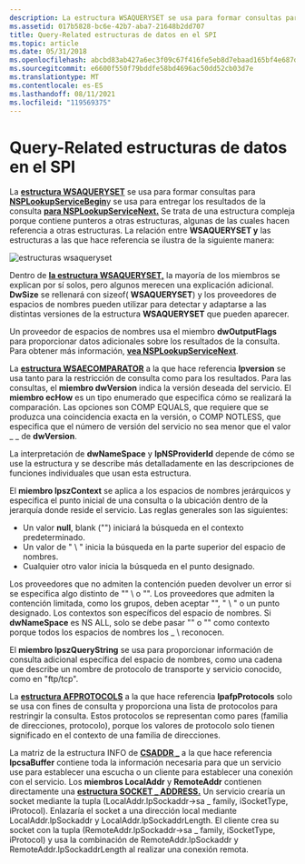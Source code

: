 ```yaml
---
description: La estructura WSAQUERYSET se usa para formar consultas para la función NSPLookupServiceBegin y para entregar los resultados de la consulta para la función NSPLookupServiceNext.
ms.assetid: 017b5828-bc6e-42b7-aba7-21648b2dd707
title: Query-Related estructuras de datos en el SPI
ms.topic: article
ms.date: 05/31/2018
ms.openlocfilehash: abcbd83ab427a6ec3f09c67f416fe5eb8d7ebaad165bf4e687dfd31dce882cda
ms.sourcegitcommit: e6600f550f79bddfe58bd4696ac50dd52cb03d7e
ms.translationtype: MT
ms.contentlocale: es-ES
ms.lasthandoff: 08/11/2021
ms.locfileid: "119569375"
---
```

# <a name="query-related-data-structures-in-the-spi"></a>Query-Related estructuras de datos en el SPI

La [**estructura WSAQUERYSET**](/windows/desktop/api/Winsock2/ns-winsock2-wsaquerysetw) se usa para formar consultas para [**NSPLookupServiceBegin**](/windows/desktop/api/Ws2spi/nc-ws2spi-lpnsplookupservicebegin)y se usa para entregar los resultados de la consulta [**para NSPLookupServiceNext.**](/windows/desktop/api/Ws2spi/nc-ws2spi-lpnsplookupservicenext) Se trata de una estructura compleja porque contiene punteros a otras estructuras, algunas de las cuales hacen referencia a otras estructuras. La relación entre **WSAQUERYSET y** las estructuras a las que hace referencia se ilustra de la siguiente manera:

![estructuras wsaqueryset](images/ovrvw3-2.png)

Dentro de [**la estructura WSAQUERYSET,**](/windows/desktop/api/Winsock2/ns-winsock2-wsaquerysetw) la mayoría de los miembros se explican por sí solos, pero algunos merecen una explicación adicional. **DwSize** se rellenará con sizeof( **WSAQUERYSET**) y los proveedores de espacios de nombres pueden utilizar para detectar y adaptarse a las distintas versiones de la estructura **WSAQUERYSET** que pueden aparecer.

Un proveedor de espacios de nombres usa el miembro **dwOutputFlags** para proporcionar datos adicionales sobre los resultados de la consulta. Para obtener más información, [**vea NSPLookupServiceNext**](/windows/desktop/api/Ws2spi/nc-ws2spi-lpnsplookupservicenext).

La [**estructura WSAECOMPARATOR**](/windows/desktop/api/Winsock2/ne-winsock2-wsaecomparator) a la que hace referencia **lpversion** se usa tanto para la restricción de consulta como para los resultados. Para las consultas, el **miembro dwVersion** indica la versión deseada del servicio. El **miembro ecHow** es un tipo enumerado que especifica cómo se realizará la comparación. Las opciones son COMP EQUALS, que requiere que se produzca una coincidencia exacta en la versión, o COMP NOTLESS, que especifica que el número de versión del servicio no sea menor que el valor \_ \_ de **dwVersion**.

La interpretación de **dwNameSpace** y **lpNSProviderId** depende de cómo se use la estructura y se describe más detalladamente en las descripciones de funciones individuales que usan esta estructura.

El **miembro lpszContext** se aplica a los espacios de nombres jerárquicos y especifica el punto inicial de una consulta o la ubicación dentro de la jerarquía donde reside el servicio. Las reglas generales son las siguientes:

-   Un valor **null**, blank ("") iniciará la búsqueda en el contexto predeterminado.
-   Un valor de " \\ " inicia la búsqueda en la parte superior del espacio de nombres.
-   Cualquier otro valor inicia la búsqueda en el punto designado.

Los proveedores que no admiten la contención pueden devolver un error si se especifica algo distinto de "" \\ o "". Los proveedores que admiten la contención limitada, como los grupos, deben aceptar "", " \\ " o un punto designado. Los contextos son específicos del espacio de nombres. Si **dwNameSpace** es NS ALL, solo se debe pasar "" o "" como contexto porque todos los espacios de nombres los \_ \\ reconocen.

El **miembro lpszQueryString** se usa para proporcionar información de consulta adicional específica del espacio de nombres, como una cadena que describe un nombre de protocolo de transporte y servicio conocido, como en "ftp/tcp".

La [**estructura AFPROTOCOLS**](/windows/desktop/api/Winsock2/ns-winsock2-afprotocols) a la que hace referencia **lpafpProtocols** solo se usa con fines de consulta y proporciona una lista de protocolos para restringir la consulta. Estos protocolos se representan como pares (familia de direcciones, protocolo), porque los valores de protocolo solo tienen significado en el contexto de una familia de direcciones.

La matriz de la estructura INFO de [**CSADDR \_**](/windows/win32/api/ws2def/ns-ws2def-csaddr_info) a la que hace referencia **lpcsaBuffer** contiene toda la información necesaria para que un servicio use para establecer una escucha o un cliente para establecer una conexión con el servicio. Los **miembros LocalAddr** y **RemoteAddr** contienen directamente una [**estructura SOCKET \_ ADDRESS.**](/windows/desktop/api/Ws2def/ns-ws2def-socket_address) Un servicio crearía un socket mediante la tupla (LocalAddr.lpSockaddr->sa \_ family, iSocketType, iProtocol). Enlazaría el socket a una dirección local mediante LocalAddr.lpSockaddr y LocalAddr.lpSockaddrLength. El cliente crea su socket con la tupla (RemoteAddr.lpSockaddr->sa \_ family, iSocketType, iProtocol) y usa la combinación de RemoteAddr.lpSockaddr y RemoteAddr.lpSockaddrLength al realizar una conexión remota.

 

 

